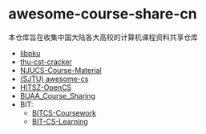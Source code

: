 # awesome-course-share-cn

本仓库旨在收集中国大陆各大高校的计算机课程资料共享仓库


- [libpku](https://github.com/lib-pku/libpku)
- [thu-cst-cracker](https://github.com/Salensoft/thu-cst-cracker)
- [NJUCS-Course-Material](https://github.com/zhangyikaii/NJUCS-Course-Material)
- [(SJTU) awesome-cs](https://github.com/SJTU-CSE/awesome-cs)
- [HITSZ-OpenCS](https://github.com/HITSZ-OpenCS/HITSZ-OpenCS)
- [BUAA_Course_Sharing](https://github.com/TheBloodthirster/BUAA_Course_Sharing)
- BIT:
    - [BITCS-Coursework](https://github.com/spencerwooo/BITCS-Coursework)
    - [BIT-CS-Learning](https://github.com/songshangru/BIT-CS-Learning)
